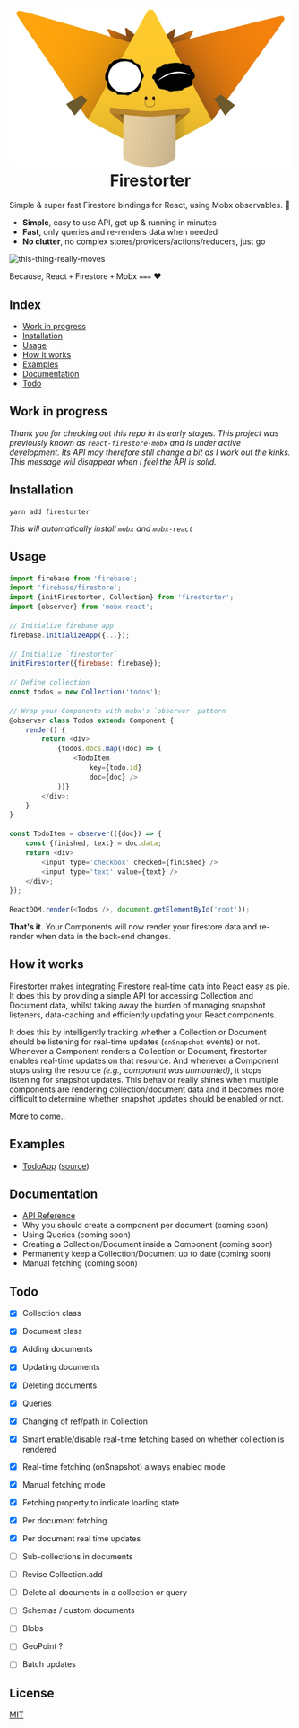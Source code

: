 <h1 align="center">
  <img src="./logo2.jpg" /><br>
  Firestorter
</h1>


Simple & super fast Firestore bindings for React, using Mobx observables. 🤘

- **Simple**, easy to use API, get up & running in minutes
- **Fast**, only queries and re-renders data when needed
- **No clutter**, no complex stores/providers/actions/reducers, just go


![this-thing-really-moves](./this-thing-really-moves.gif)

Because, React `+` Firestore `+` Mobx `===` ❤️

## Index

- [Work in progress](#work-in-progress)
- [Installation](#installation)
- [Usage](#usage)
- [How it works](#how-it-works)
- [Examples](#examples)
- [Documentation](./docs/API.md)
- [Todo](#todo)


## Work in progress

*Thank you for checking out this repo in its early stages. This project was 
previously known as `react-firestore-mobx` and is under active development.
Its API may therefore still change a bit as I work out the kinks.
This message will disappear when I feel the API is solid.*


## Installation

	yarn add firestorter
	
*This will automatically install `mobx` and `mobx-react`*

## Usage

```js
import firebase from 'firebase';
import 'firebase/firestore';
import {initFirestorter, Collection} from 'firestorter';
import {observer} from 'mobx-react';

// Initialize firebase app
firebase.initializeApp({...});

// Initialize `firestorter`
initFirestorter({firebase: firebase});

// Define collection
const todos = new Collection('todos');

// Wrap your Components with mobx's `observer` pattern
@observer class Todos extends Component {
	render() {
		return <div>
			{todos.docs.map((doc) => (
				<TodoItem
					key={todo.id}
					doc={doc} />
			))}
		</div>;
	}
}

const TodoItem = observer(({doc}) => {
	const {finished, text} = doc.data;
	return <div>
		<input type='checkbox' checked={finished} />
		<input type='text' value={text} />
	</div>;
});

ReactDOM.render(<Todos />, document.getElementById('root'));
```

**That's it.** Your Components will now render your firestore data
and re-render when data in the back-end changes.


## How it works

Firestorter makes integrating Firestore real-time data into React easy as pie. It does this by providing a simple API for accessing Collection and Document data, whilst taking away the burden of managing snapshot listeners, data-caching and efficiently updating your React components.

It does this by intelligently tracking whether a Collection or Document should be listening for real-time updates (`onSnapshot` events) or not. Whenever a Component renders a Collection or Document, firestorter enables real-time updates on that resource. And whenever a Component stops using the resource *(e.g., component was unmounted)*, it stops listening for snapshot updates. This behavior really shines when multiple components are rendering collection/document data and it becomes more difficult to determine whether snapshot updates should be enabled or not.

More to come..

## Examples

- [TodoApp](https://rawgit.com/IjzerenHein/firestorter/master/examples/todoApp/build/index.html) ([source](./examples/todoApp/src))


## Documentation

- [API Reference](./docs/API.md)
- Why you should create a component per document (coming soon)
- Using Queries (coming soon)
- Creating a Collection/Document inside a Component (coming soon)
- Permanently keep a Collection/Document up to date (coming soon)
- Manual fetching (coming soon)


## Todo

- [x] Collection class
- [x] Document class
- [x] Adding documents
- [x] Updating documents
- [x] Deleting documents
- [x] Queries
- [x] Changing of ref/path in Collection
- [x] Smart enable/disable real-time fetching based on whether collection is rendered
- [x] Real-time fetching (onSnapshot) always enabled mode
- [x] Manual fetching mode
- [x] Fetching property to indicate loading state
- [x] Per document fetching
- [x] Per document real time updates
- [ ] Sub-collections in documents
- [ ] Revise Collection.add
- [ ] Delete all documents in a collection or query
- [ ] Schemas / custom documents
- [ ] Blobs
- [ ] GeoPoint ?
- [ ] Batch updates


## License

[MIT](./LICENSE.txt)
